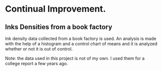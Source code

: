 # Continual Improvement.
## Inks Densities from a book factory

Ink density data collected from a book factory is used. An analysis is made with the help of a histogram and a control chart of means and it is analyzed whether or not it is out of control.

Note: the data used in this project is not of my own. I used them for a college report a few years ago. 
